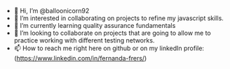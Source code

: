 - 👋 Hi, I’m @balloonicorn92
- 👀 I’m interested in collaborating on projects to refine my javascript skills.
- 🌱 I’m currently learning quality assurance fundamentals
- 💞️ I’m looking to collaborate on projects that are going to allow me to practice working with different testing networks.
- 📫 How to reach me right here on github or on my linkedIn profile: (https://www.linkedin.com/in/fernanda-frers/)


<!---
balloonicorn92/balloonicorn92 is a ✨ special ✨ repository because its `README.md` (this file) appears on your GitHub profile.
You can click the Preview link to take a look at your changes.
--->
